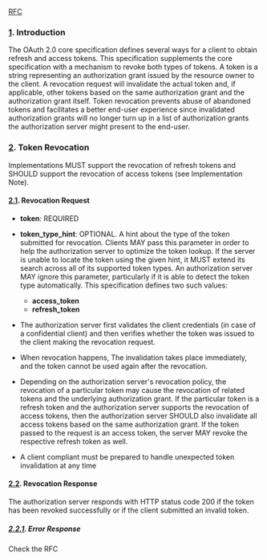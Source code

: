 [RFC](https://www.rfc-editor.org/rfc/rfc7009)

### [1](https://www.rfc-editor.org/rfc/rfc7009#section-1).  Introduction
The OAuth 2.0 core specification defines several ways for a client to obtain refresh and access tokens.  This specification supplements the core specification with a mechanism to revoke both types of tokens.  A token is a string representing an authorization grant issued by the resource owner to the client.  A revocation request will invalidate the actual token and, if applicable, other tokens based on the same authorization grant and the authorization grant itself.
Token revocation prevents abuse of abandoned tokens and facilitates a better end-user experience since invalidated authorization grants will no longer turn up in a list of authorization grants the authorization server might present to the end-user.

### [2](https://www.rfc-editor.org/rfc/rfc7009#section-2).  Token Revocation
Implementations MUST support the revocation of refresh tokens and SHOULD support the revocation of access tokens (see Implementation Note).

#### [2.1](https://www.rfc-editor.org/rfc/rfc7009#section-2.1).  Revocation Request
- **token**: REQUIRED
- **token_type_hint**: OPTIONAL.  A hint about the type of the token submitted for revocation.  Clients MAY pass this parameter in order to help the authorization server to optimize the token lookup.  If the server is unable to locate the token using the given hint, it MUST extend its search across all of its supported token types.  An authorization server MAY ignore this parameter, particularly if it is able to detect the token type automatically.  This specification defines two such values:
	- **access_token**
	- **refresh_token**

- The authorization server first validates the client credentials (in case of a confidential client) and then verifies whether the token was issued to the client making the revocation request.
- When revocation happens, The invalidation takes place immediately, and the token cannot be
   used again after the revocation.
- Depending on the authorization server's revocation policy, the revocation of a particular token may cause the revocation of related tokens and the underlying authorization grant.  If the particular token is a refresh token and the authorization server supports the revocation of access tokens, then the authorization server SHOULD also invalidate all access tokens based on the same authorization grant. If the token passed to the request is an access token, the server MAY revoke the respective refresh token as well.
- A client compliant must be prepared to handle unexpected token invalidation at any time

#### [2.2](https://www.rfc-editor.org/rfc/rfc7009#section-2.2).  Revocation Response
The authorization server responds with HTTP status code 200 if the token has been revoked successfully or if the client submitted an invalid token.

##### [2.2.1](https://www.rfc-editor.org/rfc/rfc7009#section-2.2.1).  Error Response
Check the RFC
